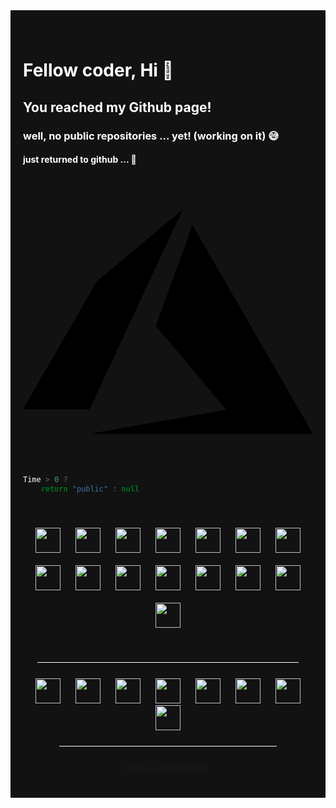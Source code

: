 <div style="background:#121212;padding:40px 20px;color:white;">
<h1>Fellow coder, Hi 👋</h1>
<h2>You reached my Github page!</h2>

<h3>well, no public repositories ... yet! (working on it) 😅</h3>
<h4>just returned to github ... 🤫 </h4>


<svg aria-hidden="true" role="presentation" data-slug-id="azure" xmlns="http://www.w3.org/2000/svg" viewBox="0 0 16 16">
    <polygon points="3.65 14.2 16 14.2 9.35 2.68 7.33 8.24 11.21 12.87 3.65 14.2"></polygon>
    <polygon points="8.82 1.8 4.07 5.79 0 12.84 3.67 12.84 3.67 12.85 8.82 1.8"></polygon>
</svg>


```js
Time > 0 ?
    return "public" : null
```

<div style="margin-top:45px;text-align:center;">
<img  style="margin:10px"  height="40" width="40" src="https://sorenabedi.ir/images/skillset/sass.svg" />
<img  style="margin:10px"  height="40" width="40" src="https://sorenabedi.ir/images/skillset/js.svg" />
<img  style="margin:10px"  height="40" width="40" src="https://sorenabedi.ir/images/skillset/typescript.svg" />
<img   style="margin:10px" height="40" width="40" src="https://sorenabedi.ir/images/skillset/webgl.svg" />
<img   style="margin:10px" height="40" width="40" src="https://sorenabedi.ir/images/skillset/react.svg" />
<img   style="margin:10px" height="40" width="40" src="https://sorenabedi.ir/images/skillset/node.svg" />
<img   style="margin:10px" height="40" width="40" src="https://sorenabedi.ir/images/skillset/lua.svg" />
<img  style="margin:10px"  height="40" width="40" src="https://sorenabedi.ir/images/skillset/golang.svg" />
<img   style="margin:10px" height="40" width="40" src="https://sorenabedi.ir/images/skillset/c.svg" />
<img   style="margin:10px" height="40" width="40" src="https://sorenabedi.ir/images/skillset/cpp.svg" />
<img   style="margin:10px" height="40" width="40" src="https://sorenabedi.ir/images/skillset/rust.svg" />
<img   style="margin:10px" height="40" width="40" src="https://sorenabedi.ir/images/skillset/php.svg" />
<img   style="margin:10px" height="40" width="40" src="https://sorenabedi.ir/images/skillset/python.svg" />
<img   style="margin:10px" height="40" width="40" src="https://sorenabedi.ir/images/skillset/scala.svg" />
<img   style="margin:10px" height="40" width="40" src="https://sorenabedi.ir/images/skillset/bash.svg" />
</div>

<div style="margin-top:45px;text-align:center">
<hr style="width:90%;margin:25px auto;background-color:white"/>
<a   style="margin:10px" href="https://t.me/sorenabedi" target="_blank">
<img height="40" width="40" src="https://sorenabedi.ir/images/social/tumblr.svg" />
</a>
<a   style="margin:10px" href="live://soren.abedi" target="_blank">
<img height="40" width="40" src="https://sorenabedi.ir/images/social/skype.svg" />
</a>
<a  style="margin:10px"  href="https://fb.com/sorenabedi.ir" target="_blank">
<img height="40" width="40" src="https://sorenabedi.ir/images/social/facebook.svg" />
</a>
<a  style="margin:10px"  href="https://instagram.com/soren_ss" target="_blank">
<img height="40" width="40" src="https://sorenabedi.ir/images/social/instagram.svg" />
</a>
<a  style="margin:10px"  href="https://twitter.com/sorenabedi" target="_blank">
<img height="40" width="40" src="https://sorenabedi.ir/images/social/twitter.svg" />
</a>
<a   style="margin:10px" href="mailto:soren.abedi@gmail.com" target="_blank">
<img height="40" width="40" src="https://sorenabedi.ir/images/social/google-plus.svg" />
</a>
<a   style="margin:10px" href="https://open.spotify.com/user/soren.abedi" target="_blank">
<img height="40" width="40" src="https://sorenabedi.ir/images/social/spotify.svg" />
</a>
<a   style="margin:10px" href="https://www.linkedin.com/in/soren-abedi" target="_blank">
<img height="40" width="40" src="https://sorenabedi.ir/images/social/linkedin.svg" />
</a>
<hr style="width:75%;margin:25px auto;background-color:white""/>
<a   style="margin:10px" href="https://sorenabedi.ir" target="_blank">
https://sorenabedi.ir
</a>
</div>
</div>

